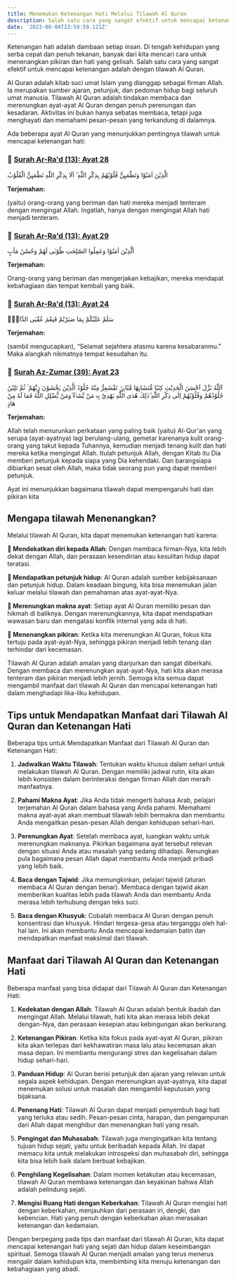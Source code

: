 ```yaml
---
title: Menemukan Ketenangan Hati Melalui Tilawah Al Quran
description: Salah satu cara yang sangat efektif untuk mencapai ketenangan adalah dengan tilawah Al Quran, berikut tips dan manfaatnya
date: '2023-08-04T23:59:59.121Z'
---
```


Ketenangan hati adalah dambaan setiap insan. Di tengah kehidupan yang serba cepat dan penuh tekanan, banyak dari kita mencari cara untuk menenangkan pikiran dan hati yang gelisah. Salah satu cara yang sangat efektif untuk mencapai ketenangan adalah dengan tilawah Al Quran.

Al Quran adalah kitab suci umat Islam yang dianggap sebagai firman Allah. Ia merupakan sumber ajaran, petunjuk, dan pedoman hidup bagi seluruh umat manusia. Tilawah Al Quran adalah tindakan membaca dan merenungkan ayat-ayat Al Quran dengan penuh perenungan dan kesadaran. Aktivitas ini bukan hanya sebatas membaca, tetapi juga menghayati dan memahami pesan-pesan yang terkandung di dalamnya.

Ada beberapa ayat Al Quran yang menunjukkan pentingnya tilawah untuk mencapai ketenangan hati:

### 🔸 [Surah Ar-Ra'd (13): Ayat 28](https://www.baca-quran.id/surah/13/28/)

<section>
  <p class="font-arabic">
    الَّذِيْنَ اٰمَنُوْا وَتَطْمَىِٕنُّ قُلُوْبُهُمْ بِذِكْرِ اللّٰهِ ۗ اَلَا بِذِكْرِ اللّٰهِ تَطْمَىِٕنُّ الْقُلُوْبُ
  </p>
  <b>Terjemahan:</b>
  <div style="margin-bottom: 1em">
    <p>(yaitu) orang-orang yang beriman dan hati mereka menjadi tenteram dengan mengingat Allah. Ingatlah, hanya dengan mengingat Allah hati menjadi tenteram.</p>
  </div>
</section>

### 🔸 [Surah Ar-Ra'd (13): Ayat 29](https://www.baca-quran.id/surah/13/29/)

<section>
  <p class="font-arabic">
    اَلَّذِيْنَ اٰمَنُوْا وَعَمِلُوا الصّٰلِحٰتِ طُوْبٰى لَهُمْ وَحُسْنُ مَاٰبٍ
  </p>
  <b>Terjemahan:</b>
  <div style="margin-bottom: 1em">
    <p>Orang-orang yang beriman dan mengerjakan kebajikan, mereka mendapat kebahagiaan dan tempat kembali yang baik.</p>
  </div>
</section>

### 🔸 [Surah Ar-Ra'd (13): Ayat 24](https://www.baca-quran.id/surah/13/24/)

<section>
  <p class="font-arabic">
    سَلٰمٌ عَلَيْكُمْ بِمَا صَبَرْتُمْ فَنِعْمَ عُقْبَى الدَّارِۗ
  </p>
  <b>Terjemahan:</b>
  <div style="margin-bottom: 1em">
    <p>(sambil mengucapkan), “Selamat sejahtera atasmu karena kesabaranmu.” Maka alangkah nikmatnya tempat kesudahan itu.</p>
  </div>
</section>


### 🔸 [Surah Az-Zumar (39): Ayat 23](https://www.baca-quran.id/surah/39/23/)

<section>
  <p class="font-arabic">
    اَللّٰهُ نَزَّلَ اَحْسَنَ الْحَدِيْثِ كِتٰبًا مُّتَشَابِهًا مَّثَانِيَۙ تَقْشَعِرُّ مِنْهُ جُلُوْدُ الَّذِيْنَ يَخْشَوْنَ رَبَّهُمْ ۚ ثُمَّ تَلِيْنُ جُلُوْدُهُمْ وَقُلُوْبُهُمْ اِلٰى ذِكْرِ اللّٰهِ ۗذٰلِكَ هُدَى اللّٰهِ يَهْدِيْ بِهٖ مَنْ يَّشَاۤءُ ۗوَمَنْ يُّضْلِلِ اللّٰهُ فَمَا لَهٗ مِنْ هَادٍ
  </p>
  <b>Terjemahan:</b>
  <div style="margin-bottom: 1em">
    <p>Allah telah menurunkan perkataan yang paling baik (yaitu) Al-Qur'an yang serupa (ayat-ayatnya) lagi berulang-ulang, gemetar karenanya kulit orang-orang yang takut kepada Tuhannya, kemudian menjadi tenang kulit dan hati mereka ketika mengingat Allah. Itulah petunjuk Allah, dengan Kitab itu Dia memberi petunjuk kepada siapa yang Dia kehendaki. Dan barangsiapa dibiarkan sesat oleh Allah, maka tidak seorang pun yang dapat memberi petunjuk.</p>
  </div>
</section>

Ayat ini menunjukkan bagaimana tilawah dapat mempengaruhi hati dan pikiran kita

## Mengapa tilawah Menenangkan?

Melalui tilawah Al Quran, kita dapat menemukan ketenangan hati karena:

**🔹 Mendekatkan diri kepada Allah**: Dengan membaca firman-Nya, kita lebih dekat dengan Allah, dan perasaan kesendirian atau kesulitan hidup dapat teratasi.

**🔹 Mendapatkan petunjuk hidup**: Al Quran adalah sumber kebijaksanaan dan petunjuk hidup. Dalam keadaan bingung, kita bisa menemukan jalan keluar melalui tilawah dan pemahaman atas ayat-ayat-Nya.

**🔹 Merenungkan makna ayat**: Setiap ayat Al Quran memiliki pesan dan hikmah di baliknya. Dengan merenungkannya, kita dapat mendapatkan wawasan baru dan mengatasi konflik internal yang ada di hati.

**🔹 Menenangkan pikiran**: Ketika kita merenungkan Al Quran, fokus kita tertuju pada ayat-ayat-Nya, sehingga pikiran menjadi lebih tenang dan terhindar dari kecemasan.

Tilawah Al Quran adalah amalan yang dianjurkan dan sangat diberkahi. Dengan membaca dan merenungkan ayat-ayat-Nya, hati kita akan merasa tenteram dan pikiran menjadi lebih jernih. Semoga kita semua dapat mengambil manfaat dari tilawah Al Quran dan mencapai ketenangan hati dalam menghadapi lika-liku kehidupan.

## Tips untuk Mendapatkan Manfaat dari Tilawah Al Quran dan Ketenangan Hati

Beberapa tips untuk Mendapatkan Manfaat dari Tilawah Al Quran dan Ketenangan Hati:

1. **Jadwalkan Waktu Tilawah**: Tentukan waktu khusus dalam sehari untuk melakukan tilawah Al Quran. Dengan memiliki jadwal rutin, kita akan lebih konsisten dalam berinteraksi dengan firman Allah dan meraih manfaatnya.

2. **Pahami Makna Ayat**: Jika Anda tidak mengerti bahasa Arab, pelajari terjemahan Al Quran dalam bahasa yang Anda pahami. Memahami makna ayat-ayat akan membuat tilawah lebih bermakna dan membantu Anda mengaitkan pesan-pesan Allah dengan kehidupan sehari-hari.

3. **Perenungkan Ayat**: Setelah membaca ayat, luangkan waktu untuk merenungkan maknanya. Pikirkan bagaimana ayat tersebut relevan dengan situasi Anda atau masalah yang sedang dihadapi. Renungkan pula bagaimana pesan Allah dapat membantu Anda menjadi pribadi yang lebih baik.

4. **Baca dengan Tajwid**: Jika memungkinkan, pelajari tajwid (aturan membaca Al Quran dengan benar). Membaca dengan tajwid akan memberikan kualitas lebih pada tilawah Anda dan membantu Anda merasa lebih terhubung dengan teks suci.

5. **Baca dengan Khusyuk**: Cobalah membaca Al Quran dengan penuh konsentrasi dan khusyuk. Hindari tergesa-gesa atau terganggu oleh hal-hal lain. Ini akan membantu Anda mencapai kedamaian batin dan mendapatkan manfaat maksimal dari tilawah.

## Manfaat dari Tilawah Al Quran dan Ketenangan Hati

Beberapa manfaat yang bisa didapat dari Tilawah Al Quran dan Ketenangan Hati:

1. **Kedekatan dengan Allah**: Tilawah Al Quran adalah bentuk ibadah dan mengingat Allah. Melalui tilawah, hati kita akan merasa lebih dekat dengan-Nya, dan perasaan kesepian atau kebingungan akan berkurang.

2. **Ketenangan Pikiran**: Ketika kita fokus pada ayat-ayat Al Quran, pikiran kita akan terlepas dari kekhawatiran masa lalu atau kecemasan akan masa depan. Ini membantu mengurangi stres dan kegelisahan dalam hidup sehari-hari.

3. **Panduan Hidup**: Al Quran berisi petunjuk dan ajaran yang relevan untuk segala aspek kehidupan. Dengan merenungkan ayat-ayatnya, kita dapat menemukan solusi untuk masalah dan mengambil keputusan yang bijaksana.

4. **Penenang Hati**: Tilawah Al Quran dapat menjadi penyembuh bagi hati yang terluka atau sedih. Pesan-pesan cinta, harapan, dan pengampunan dari Allah dapat menghibur dan menenangkan hati yang resah.

5. **Pengingat dan Muhasabah**: Tilawah juga mengingatkan kita tentang tujuan hidup sejati, yaitu untuk beribadah kepada Allah. Ini dapat memacu kita untuk melakukan introspeksi dan muhasabah diri, sehingga kita bisa lebih baik dalam berbuat kebajikan.

6. **Penghilang Kegelisahan**: Dalam momen ketakutan atau kecemasan, tilawah Al Quran membawa ketenangan dan keyakinan bahwa Allah adalah pelindung sejati.

7. **Mengisi Ruang Hati dengan Keberkahan**: Tilawah Al Quran mengisi hati dengan keberkahan, menjauhkan dari perasaan iri, dengki, dan kebencian. Hati yang penuh dengan keberkahan akan merasakan ketenangan dan kedamaian.

Dengan berpegang pada tips dan manfaat dari tilawah Al Quran, kita dapat mencapai ketenangan hati yang sejati dan hidup dalam keseimbangan spiritual. Semoga tilawah Al Quran menjadi amalan yang terus menerus mengalir dalam kehidupan kita, membimbing kita menuju ketenangan dan kebahagiaan yang abadi.
